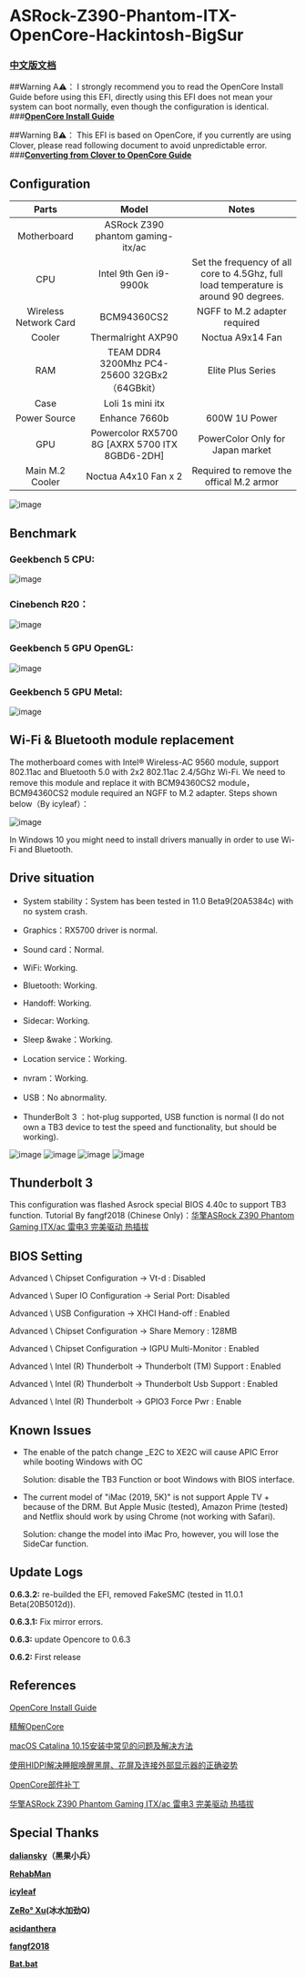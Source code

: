 # ASRock-Z390-Phantom-ITX-OpenCore-Hackintosh-BigSur

### [中文版文档](README.md)

##Warning A⚠️： I strongly recommend you to read the OpenCore Install Guide before using this EFI, directly using this EFI does not mean your system can boot normally, even though the configuration is identical. 
###**[OpenCore Install Guide](https://dortania.github.io/OpenCore-Install-Guide)**

##Warning B⚠️： This EFI is based on OpenCore, if you currently are using Clover, please read following document to avoid unpredictable error.
###**[Converting from Clover to OpenCore Guide](https://github.com/dortania/OpenCore-Install-Guide/tree/master/clover-conversion)**

## Configuration

| Parts | Model                                           | Notes                |
|:------:|:----------------------------------------------:|:-------------------:|
| Motherboard   | ASRock Z390 phantom gaming-itx/ac            |                   |
| CPU  | Intel 9th Gen i9-9900k                           | Set the frequency of all core to 4.5Ghz, full load temperature is around 90 degrees. |
| Wireless Network Card |  BCM94360CS2                                            | NGFF to M.2 adapter required |
| Cooler  | Thermalright AXP90                         |  Noctua A9x14 Fan    |
| RAM   | TEAM DDR4 3200Mhz PC4-25600 32GBx2（64GBkit） | Elite Plus Series     |
| Case  |  Loli 1s mini itx                                    |                   |
| Power Source  | Enhance 7660b                                             |    600W 1U Power     |
| GPU   | Powercolor RX5700 8G [AXRX 5700 ITX 8GBD6-2DH]                          | PowerColor Only for Japan market |
| Main M.2 Cooler | Noctua A4x10 Fan x 2 | Required to remove the offical M.2 armor |

![image](https://raw.githubusercontent.com/seanzhang98/ASRock-Z390-Phantom-ITX-OpenCore-Hackintosh/main/imgs/about_eng.png)

## Benchmark
### Geekbench 5 CPU:
![image](https://raw.githubusercontent.com/seanzhang98/ASRock-Z390-Phantom-ITX-OpenCore-Hackintosh/main/imgs/CPU_benchmark.png)

### Cinebench R20：
![image](https://raw.githubusercontent.com/seanzhang98/ASRock-Z390-Phantom-ITX-OpenCore-Hackintosh/main/imgs/CPU_cine.png)

### Geekbench 5 GPU OpenGL:
![image](https://raw.githubusercontent.com/seanzhang98/ASRock-Z390-Phantom-ITX-OpenCore-Hackintosh/main/imgs/gra_open.png)

### Geekbench 5 GPU Metal:
![image](https://raw.githubusercontent.com/seanzhang98/ASRock-Z390-Phantom-ITX-OpenCore-Hackintosh/main/imgs/gra_metal.png)

## Wi-Fi & Bluetooth module replacement
The motherboard comes with Intel® Wireless-AC 9560 module, support 802.11ac and Bluetooth 5.0 with 2x2 802.11ac 2.4/5Ghz Wi-Fi. We need to remove this module and replace it with BCM94360CS2 module，BCM94360CS2 module required an NGFF to M.2 adapter. Steps shown below（By icyleaf）：

![image](https://raw.githubusercontent.com/seanzhang98/ASRock-Z390-Phantom-ITX-OpenCore-Hackintosh/main/imgs/install-boardcom-module-to-motherboard.jpg)

In Windows 10 you might need to install drivers manually in order to use Wi-Fi and Bluetooth.

## Drive situation

* System stability：System has been tested in 11.0 Beta9(20A5384c) with no system crash.

* Graphics：RX5700 driver is normal.  

* Sound card：Normal.

* WiFi: Working.

* Bluetooth: Working.

* Handoff: Working.

* Sidecar: Working.

* Sleep &wake：Working.

* Location service：Working.

* nvram：Working.

* USB：No abnormality.

* ThunderBolt 3 ：hot-plug supported, USB function is normal (I do not own a TB3 device to test the speed and functionality, but should be working).

![image](https://raw.githubusercontent.com/seanzhang98/ASRock-Z390-Phantom-ITX-OpenCore-Hackintosh/main/imgs/sidecar_eng.png)
![image](https://raw.githubusercontent.com/seanzhang98/ASRock-Z390-Phantom-ITX-OpenCore-Hackintosh/main/imgs/thunderbolts_eng.png)
![image](https://raw.githubusercontent.com/seanzhang98/ASRock-Z390-Phantom-ITX-OpenCore-Hackintosh/main/imgs/usb.png)
![image](https://raw.githubusercontent.com/seanzhang98/ASRock-Z390-Phantom-ITX-OpenCore-Hackintosh/main/imgs/boot_eng.png)

## Thunderbolt 3 
This configuration was flashed Asrock special BIOS 4.40c to support TB3 function.
Tutorial By fangf2018 (Chinese Only)：[华擎ASRock Z390 Phantom Gaming ITX/ac 雷电3 完美驱动 热插拔](http://blog.fangf.cc/2020/05/19/TB3/)

## BIOS Setting

Advanced \ Chipset Configuration → Vt-d : Disabled

Advanced \ Super IO Configuration → Serial Port: Disabled

Advanced \ USB Configuration → XHCI Hand-off : Enabled

Advanced \ Chipset Configuration → Share Memory : 128MB

Advanced \ Chipset Configuration → IGPU Multi-Monitor : Enabled

Advanced \ Intel (R) Thunderbolt → Thunderbolt (TM) Support : Enabled

Advanced \ Intel (R) Thunderbolt → Thunderbolt Usb Support : Enabled

Advanced \ Intel (R) Thunderbolt → GPIO3 Force Pwr : Enable

## Known Issues

* The enable of the patch change _E2C to XE2C will cause APIC Error while booting Windows with OC
  
  Solution: disable the TB3 Function or boot Windows with BIOS interface.
  
* The current model of "iMac (2019, 5K)" is not support Apple TV + because of the DRM. But Apple Music (tested), Amazon Prime (tested) and Netflix should work by   using Chrome (not working with Safari).
  
  Solution: change the model into iMac Pro, however, you will lose the SideCar function.

## Update Logs

**0.6.3.2:** re-builded the EFI, removed FakeSMC (tested in 11.0.1 Beta(20B5012d)).

**0.6.3.1:** Fix mirror errors.

**0.6.3:** update Opencore to 0.6.3

**0.6.2:** First release


## References
[OpenCore Install Guide](https://dortania.github.io/OpenCore-Install-Guide)

[精解OpenCore](https://blog.daliansky.net/OpenCore-BootLoader.html)

[macOS Catalina 10.15安装中常见的问题及解决方法](https://blog.daliansky.net/Common-problems-and-solutions-in-macOS-Catalina-10.15-installation.html)

[使用HIDPI解决睡眠唤醒黑屏、花屏及连接外部显示器的正确姿势](https://blog.daliansky.net/Use-HIDPI-to-solve-sleep-wake-up-black-screen,-Huaping-and-connect-the-external-monitor-the-correct-posture.html)

[OpenCore部件补丁](https://github.com/daliansky/OC-little)

[华擎ASRock Z390 Phantom Gaming ITX/ac 雷电3 完美驱动 热插拔](http://blog.fangf.cc/2020/05/19/TB3/)


## Special Thanks
**[daliansky](https://github.com/daliansky)（黑果小兵）**

**[RehabMan](https://bitbucket.org/RehabMan/)**

**[icyleaf](https://icyleaf.com/2019/03/asrock-z390-gaming-itx-install-hackintosh-tutorial/)**

**[ZeRo° Xu](https://github.com/xzhih)(冰水加劲Q)**

**[acidanthera](https://github.com/acidanthera/OpenCorePkg)**

**[fangf2018](https://github.com/fangf2018/ASRock-Z390-Phantom-ITX-OpenCore-Hackintosh)**

**[Bat.bat](https://github.com/williambj1)**
